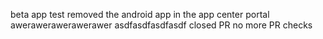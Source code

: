 
beta app test
removed the android app in the app center portal
awerawerawerawerawer
asdfasdfasdfasdf
closed PR
no more PR checks
